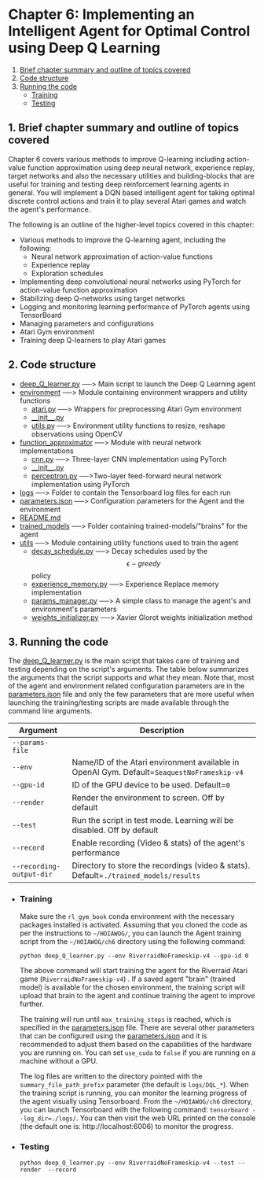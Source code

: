 # Chapter 6: Implementing an Intelligent Agent for Optimal Control using Deep Q Learning

1. [Brief chapter summary and outline of topics covered](#1-brief-chapter-summary-and-outliine-of-topics-covered)
2. [Code structure](#2-code-structure)
3. [Running the code](#3-running-the-code)
   - [Training](#training)
   - [Testing](#testing)

## 1. Brief chapter summary and outline of topics covered
Chapter 6 covers various methods to improve Q-learning including action-value function approximation using deep neural network, experience replay, target networks and also the necessary utilities and building-blocks that are useful for training and testing deep reinforcement learning agents in general. You will implement a DQN based intelligent agent for taking optimal discrete control actions and train it to play several Atari games and watch the agent's performance.

The following is an outline of the higher-level topics covered in this chapter:
* Various methods to improve the Q-learning agent, including the following:
    * Neural network approximation of action-value functions
    * Experience replay
    * Exploration schedules
* Implementing deep convolutional neural networks using PyTorch for action-value function approximation
* Stabilizing deep Q-networks using target networks
* Logging and monitoring learning performance of PyTorch agents using TensorBoard
* Managing parameters and configurations
* Atari Gym environment
* Training deep Q-learners to play Atari games

## 2. Code structure
       
* [deep_Q_learner.py](./deep_Q_learner.py)  ──> Main script to launch the Deep Q Learning agent
 * [environment](./environment)  ──> Module containing environment wrappers and utility functions
   * [atari.py](./environment/atari.py)  ──> Wrappers for preprocessing Atari Gym environment
   * [\_\_init__.py](./environment/__init__.py)  
   * [utils.py](./environment/utils.py)  ──>  Environment utility functions to resize, reshape observations using OpenCV
 * [function_approximator](./function_approximator)  ──> Module with neural network implementations
   * [cnn.py](./function_approximator/cnn.py)  ──> Three-layer CNN implementation using PyTorch
   * [\_\_init__.py](./function_approximator/__init__.py)  
   * [perceptron.py](./function_approximator/perceptron.py)  ──>Two-layer feed-forward neural network implementation using PyTorch
 * [logs](./logs)  ──> Folder to contain the Tensorboard log files for each run
 * [parameters.json](./parameters.json)  ──> Configuration parameters for the Agent and the environment
 * [README.md](./README.md)
 * [trained_models](./trained_models)  ──> Folder containing trained-models/"brains" for the agent
 * [utils](./utils)  ──>  Module containing utility functions used to train the agent
     * [decay_schedule.py](./utils/decay_schedule.py)  ──> Decay schedules used by the $$\epsilon-greedy$$  policy
     * [experience_memory.py](./utils/experience_memory.py)  ──> Experience Replace memory implementation
     * [params_manager.py](./utils/params_manager.py)  ──> A simple class to manage the agent's and environment's parameters
     * [weights_initializer.py](./utils/weights_initializer.py)  ──> Xavier Glorot weights initialization method
## 3. Running the code

The [deep_Q_learner.py](./deep_Q_learner.py) is the main script that takes care of training and testing depending on the script's arguments. The table below summarizes the arguments that the script supports and what they mean. Note that, most of the agent and environment related configuration parameters are in the [parameters.json](parameters.json) file and only the few parameters that are more useful when launching the training/testing scripts are made available through the command line arguments.

| Argument                 | Description                                                  |
| ------------------------ | ------------------------------------------------------------ |
| `--params-file`          |                                                              |
| `--env`                  | Name/ID of the Atari environment available in OpenAI Gym. Default=`SeaquestNoFrameskip-v4` |
| `--gpu-id`               | ID of the GPU device to be used. Default=`0`                 |
| `--render`               | Render the environment to screen. Off by default             |
| `--test`                 | Run the script in test mode. Learning will be disabled. Off by default |
| `--record`               | Enable recording (Video & stats) of the agent's performance  |
| `--recording-output-dir` | Directory to store the recordings (video & stats). Default=`./trained_models/results` |




- ### Training

  Make sure the `rl_gym_book` conda environment with the necessary packages installed is activated. Assuming that you cloned the code as per the instructions to `~/HOIAWOG/`,  you can launch the Agent training script from the `~/HOIAWOG/ch6` directory using the following command:

  `python deep_Q_learner.py --env RiverraidNoFrameskip-v4 --gpu-id 0` 

   The above command will start training the agent for the Riverraid Atari game (`RiverraidNoFrameskip-v4`) . If a saved agent "brain" (trained model) is available for the chosen environment, the training script will upload that brain to the agent and continue training the agent to improve further.

  The training will run until `max_training_steps` is reached, which is specified in the [parameters.json](./parameters.json) file. There are several other parameters that can be configured using the [parameters.json](./parameters.json)  and it is recommended to adjust them based on the capabilities of the hardware you are running on. You can set `use_cuda` to `false` if you are running on a machine without a GPU.

  The log files are written to the directory pointed with the `summary_file_path_prefix` parameter (the default is `logs/DQL_*`). When the training script is running, you can monitor the learning progress of the agent visually using Tensorboard. From the `~/HOIAWOG/ch6` directory, you can launch Tensorboard with the following command: `tensorboard --log_dir=./logs/`. You can then visit the web URL printed on the console (the default one is: http://localhost:6006) to monitor the progress.


- ### Testing

  `python deep_Q_learner.py --env RiverraidNoFrameskip-v4 --test --render  --record`
